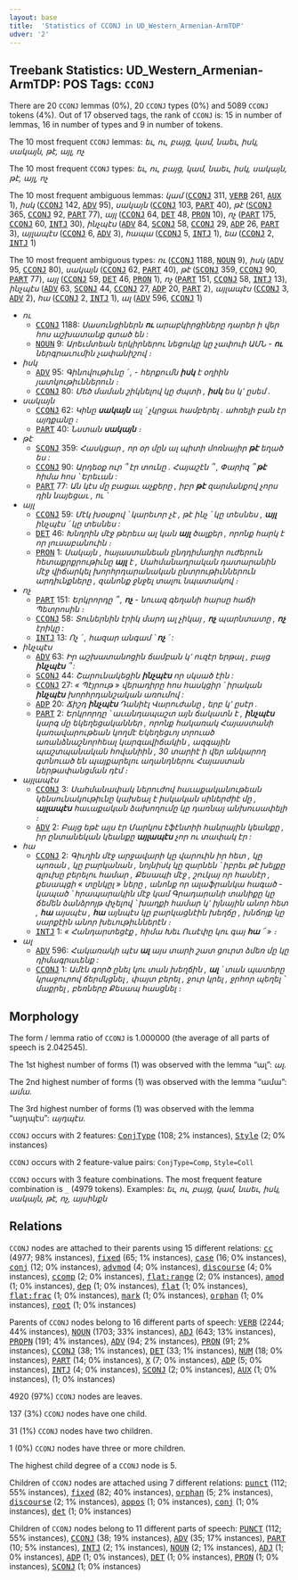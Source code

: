 ```yaml
---
layout: base
title:  'Statistics of CCONJ in UD_Western_Armenian-ArmTDP'
udver: '2'
---
```


## Treebank Statistics: UD_Western_Armenian-ArmTDP: POS Tags: `CCONJ`

There are 20 `CCONJ` lemmas (0%), 20 `CCONJ` types (0%) and 5089 `CCONJ` tokens (4%).
Out of 17 observed tags, the rank of `CCONJ` is: 15 in number of lemmas, 16 in number of types and 9 in number of tokens.

The 10 most frequent `CCONJ` lemmas: <em>եւ, ու, բայց, կամ, նաեւ, իսկ, սակայն, թէ, այլ, ոչ</em>

The 10 most frequent `CCONJ` types:  <em>եւ, ու, բայց, կամ, նաեւ, իսկ, սակայն, թէ, այլ, ոչ</em>

The 10 most frequent ambiguous lemmas: <em>կամ</em> (<tt><a href="hyw_armtdp-pos-CCONJ.html">CCONJ</a></tt> 311, <tt><a href="hyw_armtdp-pos-VERB.html">VERB</a></tt> 261, <tt><a href="hyw_armtdp-pos-AUX.html">AUX</a></tt> 1), <em>իսկ</em> (<tt><a href="hyw_armtdp-pos-CCONJ.html">CCONJ</a></tt> 142, <tt><a href="hyw_armtdp-pos-ADV.html">ADV</a></tt> 95), <em>սակայն</em> (<tt><a href="hyw_armtdp-pos-CCONJ.html">CCONJ</a></tt> 103, <tt><a href="hyw_armtdp-pos-PART.html">PART</a></tt> 40), <em>թէ</em> (<tt><a href="hyw_armtdp-pos-SCONJ.html">SCONJ</a></tt> 365, <tt><a href="hyw_armtdp-pos-CCONJ.html">CCONJ</a></tt> 92, <tt><a href="hyw_armtdp-pos-PART.html">PART</a></tt> 77), <em>այլ</em> (<tt><a href="hyw_armtdp-pos-CCONJ.html">CCONJ</a></tt> 64, <tt><a href="hyw_armtdp-pos-DET.html">DET</a></tt> 48, <tt><a href="hyw_armtdp-pos-PRON.html">PRON</a></tt> 10), <em>ոչ</em> (<tt><a href="hyw_armtdp-pos-PART.html">PART</a></tt> 175, <tt><a href="hyw_armtdp-pos-CCONJ.html">CCONJ</a></tt> 60, <tt><a href="hyw_armtdp-pos-INTJ.html">INTJ</a></tt> 30), <em>ինչպէս</em> (<tt><a href="hyw_armtdp-pos-ADV.html">ADV</a></tt> 84, <tt><a href="hyw_armtdp-pos-SCONJ.html">SCONJ</a></tt> 58, <tt><a href="hyw_armtdp-pos-CCONJ.html">CCONJ</a></tt> 29, <tt><a href="hyw_armtdp-pos-ADP.html">ADP</a></tt> 26, <tt><a href="hyw_armtdp-pos-PART.html">PART</a></tt> 3), <em>այլապէս</em> (<tt><a href="hyw_armtdp-pos-CCONJ.html">CCONJ</a></tt> 6, <tt><a href="hyw_armtdp-pos-ADV.html">ADV</a></tt> 3), <em>հապա</em> (<tt><a href="hyw_armtdp-pos-CCONJ.html">CCONJ</a></tt> 5, <tt><a href="hyw_armtdp-pos-INTJ.html">INTJ</a></tt> 1), <em>եա</em> (<tt><a href="hyw_armtdp-pos-CCONJ.html">CCONJ</a></tt> 2, <tt><a href="hyw_armtdp-pos-INTJ.html">INTJ</a></tt> 1)

The 10 most frequent ambiguous types:  <em>ու</em> (<tt><a href="hyw_armtdp-pos-CCONJ.html">CCONJ</a></tt> 1188, <tt><a href="hyw_armtdp-pos-NOUN.html">NOUN</a></tt> 9), <em>իսկ</em> (<tt><a href="hyw_armtdp-pos-ADV.html">ADV</a></tt> 95, <tt><a href="hyw_armtdp-pos-CCONJ.html">CCONJ</a></tt> 80), <em>սակայն</em> (<tt><a href="hyw_armtdp-pos-CCONJ.html">CCONJ</a></tt> 62, <tt><a href="hyw_armtdp-pos-PART.html">PART</a></tt> 40), <em>թէ</em> (<tt><a href="hyw_armtdp-pos-SCONJ.html">SCONJ</a></tt> 359, <tt><a href="hyw_armtdp-pos-CCONJ.html">CCONJ</a></tt> 90, <tt><a href="hyw_armtdp-pos-PART.html">PART</a></tt> 77), <em>այլ</em> (<tt><a href="hyw_armtdp-pos-CCONJ.html">CCONJ</a></tt> 59, <tt><a href="hyw_armtdp-pos-DET.html">DET</a></tt> 46, <tt><a href="hyw_armtdp-pos-PRON.html">PRON</a></tt> 1), <em>ոչ</em> (<tt><a href="hyw_armtdp-pos-PART.html">PART</a></tt> 151, <tt><a href="hyw_armtdp-pos-CCONJ.html">CCONJ</a></tt> 58, <tt><a href="hyw_armtdp-pos-INTJ.html">INTJ</a></tt> 13), <em>ինչպէս</em> (<tt><a href="hyw_armtdp-pos-ADV.html">ADV</a></tt> 63, <tt><a href="hyw_armtdp-pos-SCONJ.html">SCONJ</a></tt> 44, <tt><a href="hyw_armtdp-pos-CCONJ.html">CCONJ</a></tt> 27, <tt><a href="hyw_armtdp-pos-ADP.html">ADP</a></tt> 20, <tt><a href="hyw_armtdp-pos-PART.html">PART</a></tt> 2), <em>այլապէս</em> (<tt><a href="hyw_armtdp-pos-CCONJ.html">CCONJ</a></tt> 3, <tt><a href="hyw_armtdp-pos-ADV.html">ADV</a></tt> 2), <em>հա</em> (<tt><a href="hyw_armtdp-pos-CCONJ.html">CCONJ</a></tt> 2, <tt><a href="hyw_armtdp-pos-INTJ.html">INTJ</a></tt> 1), <em>ալ</em> (<tt><a href="hyw_armtdp-pos-ADV.html">ADV</a></tt> 596, <tt><a href="hyw_armtdp-pos-CCONJ.html">CCONJ</a></tt> 1)


* <em>ու</em>
  * <tt><a href="hyw_armtdp-pos-CCONJ.html">CCONJ</a></tt> 1188: <em>Սասունցիներն <b>ու</b> արաբկիրցիները դարեր ի վեր հոս աշխատանք գտած են :</em>
  * <tt><a href="hyw_armtdp-pos-NOUN.html">NOUN</a></tt> 9: <em>Արեւմտեան երկիրներու նեցուկը կը չափուի ԱՄՆ - <b>ու</b> ներգրաւումին չափանիշով ։</em>
* <em>իսկ</em>
  * <tt><a href="hyw_armtdp-pos-ADV.html">ADV</a></tt> 95: <em>Գինովութիւնը ՛ , - հերքումն <b>իսկ</b> է օղիին յատկութիւններուն ։</em>
  * <tt><a href="hyw_armtdp-pos-CCONJ.html">CCONJ</a></tt> 80: <em>Մեծ մաման շիկնելով կը ժպտի , <b>իսկ</b> ես կ՚ ըսեմ .</em>
* <em>սակայն</em>
  * <tt><a href="hyw_armtdp-pos-CCONJ.html">CCONJ</a></tt> 62: <em>Կինը <b>սակայն</b> ալ ՛ չկրցաւ համբերել . ահռելի բան էր այդքանը ։</em>
  * <tt><a href="hyw_armtdp-pos-PART.html">PART</a></tt> 40: <em>Նստան <b>սակայն</b> ։</em>
* <em>թէ</em>
  * <tt><a href="hyw_armtdp-pos-SCONJ.html">SCONJ</a></tt> 359: <em>Հասկցար , որ օր մըն ալ պիտի մոռնայիր <b>թէ</b> եղած ես :</em>
  * <tt><a href="hyw_armtdp-pos-CCONJ.html">CCONJ</a></tt> 90: <em>Արդեօք ուր ՞ էր տունը . Հայաշէն ՞ , Փարիզ ՞ <b>թէ</b> հիմա հոս ՝ Երեւան :</em>
  * <tt><a href="hyw_armtdp-pos-PART.html">PART</a></tt> 77: <em>Ան կէս մը բացաւ աչքերը , իբր <b>թէ</b> զարմանքով չորս դին նայեցաւ , ու ՝</em>
* <em>այլ</em>
  * <tt><a href="hyw_armtdp-pos-CCONJ.html">CCONJ</a></tt> 59: <em>Մէկ խօսքով ՝ կարեւոր չէ , թէ ինչ ՛ կը տեսնես , <b>այլ</b> ինչպէս ՛ կը տեսնես :</em>
  * <tt><a href="hyw_armtdp-pos-DET.html">DET</a></tt> 46: <em>Խնդրին մէջ թերեւս ալ կան <b>այլ</b> ծալքեր , որոնք հարկ է որ լուսաբանուին ։</em>
  * <tt><a href="hyw_armtdp-pos-PRON.html">PRON</a></tt> 1: <em>Սակայն , հայաստանեան ընդդիմադիր ուժերուն հետաքրքրութիւնը <b>այլ</b> է , Սահմանադրական դատարանին մէջ վիճարկել խորհրդարանական ընտրութիւններուն արդիւնքները , զանոնք ջնջել տալու նպատակով ։</em>
* <em>ոչ</em>
  * <tt><a href="hyw_armtdp-pos-PART.html">PART</a></tt> 151: <em>Երկրորդը ՞ , <b>ոչ</b> - նուազ գեղանի հարսը հաճի Պետրոսին ։</em>
  * <tt><a href="hyw_armtdp-pos-CCONJ.html">CCONJ</a></tt> 58: <em>Տուներնին էրիկ մարդ ալ չիկայ , <b>ոչ</b> պարնտատը , <b>ոչ</b> էրիկը :</em>
  * <tt><a href="hyw_armtdp-pos-INTJ.html">INTJ</a></tt> 13: <em>Ոչ ՛ , հազար անգամ ՝ <b>ոչ</b> ՛ :</em>
* <em>ինչպէս</em>
  * <tt><a href="hyw_armtdp-pos-ADV.html">ADV</a></tt> 63: <em>Իր աշխատանոցին ճամբան կ՚ ուզէր երթալ , բայց <b>ինչպէս</b> ՞ :</em>
  * <tt><a href="hyw_armtdp-pos-SCONJ.html">SCONJ</a></tt> 44: <em>Շարունակեցին <b>ինչպէս</b> որ սկսած էին :</em>
  * <tt><a href="hyw_armtdp-pos-CCONJ.html">CCONJ</a></tt> 27: <em>« Պէյրութ » վերադիրը հոս հասկցիր ՛ իրական <b>ինչպէս</b> խորհրդանշական առումով :</em>
  * <tt><a href="hyw_armtdp-pos-ADP.html">ADP</a></tt> 20: <em>Ճիշդ <b>ինչպէս</b> Դանիէլ Վարուժանը , երբ կ՚ ըսէր .</em>
  * <tt><a href="hyw_armtdp-pos-PART.html">PART</a></tt> 2: <em>Երկրորդը ՝ աւանդապաշտ այն ճակատն է , <b>ինչպէս</b> կարգ մը եկեղեցականներ , որոնք հակառակ Հայաստանի կառավարութեան կողմէ Եկեղեցւոյ տրուած առանձնաշնորհեալ կարգավիճակին , ազգային պաշտպանական հովանիին , 30 տարիէ ի վեր անկարող գտնուած են պայքարելու աղանդներու Հայաստան ներթափանցման դէմ ։</em>
* <em>այլապէս</em>
  * <tt><a href="hyw_armtdp-pos-CCONJ.html">CCONJ</a></tt> 3: <em>Սահմանափակ ներուժով հաւաքականութեան կենսունակութիւնը կախեալ է իսկական սիներժիէ մը , <b>այլապէս</b> հաւաքական ձախողումը կը դառնայ անխուսափելի ։</em>
  * <tt><a href="hyw_armtdp-pos-ADV.html">ADV</a></tt> 2: <em>Բայց եթէ այս էր Մարկոս էֆէնտիի հանրային կեանքը , իր ընտանեկան կեանքը <b>այլապէս</b> չոր ու տափակ էր :</em>
* <em>հա</em>
  * <tt><a href="hyw_armtdp-pos-CCONJ.html">CCONJ</a></tt> 2: <em>Գիւղին մէջ արջավարի կը վարուին իր հետ , կը պոռան , կը բարկանան , նոյնիսկ կը զարնեն ՝ իբրեւ թէ խելքը գլուխը բերելու համար , Քեսապի մէջ , շուկայ որ հասնէր , քեսապցի « տընկըլ » ները , անոնք որ ալաֆրանկա հագած - կապած ՝ հրապարակին մէջ կամ Գրադարանի տանիքը կը ճեմեն ձանձրոյթ փչելով ՝ խաղքի համար կ՚ իյնային անոր հետ , <b>հա</b> այսպէս , <b>հա</b> այնպէս կը բարկացնէին խեղճը , խնճոյք կը սարքէին անոր խեւութիւններէն ։</em>
  * <tt><a href="hyw_armtdp-pos-INTJ.html">INTJ</a></tt> 1: <em>« Հանդարտեցէք , հիմա Խեւ Ուսէփը կու գայ <b>հա</b> ՜ » ։</em>
* <em>ալ</em>
  * <tt><a href="hyw_armtdp-pos-ADV.html">ADV</a></tt> 596: <em>Հակառակի պէս <b>ալ</b> այս տարի շատ ցուրտ ձմեռ մը կը դիմագրաւենք :</em>
  * <tt><a href="hyw_armtdp-pos-CCONJ.html">CCONJ</a></tt> 1: <em>Ամէն գործ ընել կու տան խեղճին , <b>ալ</b> ՛ տան պատերը կրաջուրով ճերմկցնել , փայտ բերել , ջուր կրել , ջրհոր պեղել ՝ մաքրել , բեռները Քեսապ հասցնել ։</em>

## Morphology

The form / lemma ratio of `CCONJ` is 1.000000 (the average of all parts of speech is 2.042545).

The 1st highest number of forms (1) was observed with the lemma “ալ”: <em>ալ</em>.

The 2nd highest number of forms (1) was observed with the lemma “ամա”: <em>ամա</em>.

The 3rd highest number of forms (1) was observed with the lemma “այդպէս”: <em>այդպէս</em>.

`CCONJ` occurs with 2 features: <tt><a href="hyw_armtdp-feat-ConjType.html">ConjType</a></tt> (108; 2% instances), <tt><a href="hyw_armtdp-feat-Style.html">Style</a></tt> (2; 0% instances)

`CCONJ` occurs with 2 feature-value pairs: `ConjType=Comp`, `Style=Coll`

`CCONJ` occurs with 3 feature combinations.
The most frequent feature combination is `_` (4979 tokens).
Examples: <em>եւ, ու, բայց, կամ, նաեւ, իսկ, սակայն, թէ, ոչ, այսինքն</em>


## Relations

`CCONJ` nodes are attached to their parents using 15 different relations: <tt><a href="hyw_armtdp-dep-cc.html">cc</a></tt> (4977; 98% instances), <tt><a href="hyw_armtdp-dep-fixed.html">fixed</a></tt> (65; 1% instances), <tt><a href="hyw_armtdp-dep-case.html">case</a></tt> (16; 0% instances), <tt><a href="hyw_armtdp-dep-conj.html">conj</a></tt> (12; 0% instances), <tt><a href="hyw_armtdp-dep-advmod.html">advmod</a></tt> (4; 0% instances), <tt><a href="hyw_armtdp-dep-discourse.html">discourse</a></tt> (4; 0% instances), <tt><a href="hyw_armtdp-dep-ccomp.html">ccomp</a></tt> (2; 0% instances), <tt><a href="hyw_armtdp-dep-flat-range.html">flat:range</a></tt> (2; 0% instances), <tt><a href="hyw_armtdp-dep-amod.html">amod</a></tt> (1; 0% instances), <tt><a href="hyw_armtdp-dep-dep.html">dep</a></tt> (1; 0% instances), <tt><a href="hyw_armtdp-dep-flat.html">flat</a></tt> (1; 0% instances), <tt><a href="hyw_armtdp-dep-flat-frac.html">flat:frac</a></tt> (1; 0% instances), <tt><a href="hyw_armtdp-dep-mark.html">mark</a></tt> (1; 0% instances), <tt><a href="hyw_armtdp-dep-orphan.html">orphan</a></tt> (1; 0% instances), <tt><a href="hyw_armtdp-dep-root.html">root</a></tt> (1; 0% instances)

Parents of `CCONJ` nodes belong to 16 different parts of speech: <tt><a href="hyw_armtdp-pos-VERB.html">VERB</a></tt> (2244; 44% instances), <tt><a href="hyw_armtdp-pos-NOUN.html">NOUN</a></tt> (1703; 33% instances), <tt><a href="hyw_armtdp-pos-ADJ.html">ADJ</a></tt> (643; 13% instances), <tt><a href="hyw_armtdp-pos-PROPN.html">PROPN</a></tt> (191; 4% instances), <tt><a href="hyw_armtdp-pos-ADV.html">ADV</a></tt> (94; 2% instances), <tt><a href="hyw_armtdp-pos-PRON.html">PRON</a></tt> (91; 2% instances), <tt><a href="hyw_armtdp-pos-CCONJ.html">CCONJ</a></tt> (38; 1% instances), <tt><a href="hyw_armtdp-pos-DET.html">DET</a></tt> (33; 1% instances), <tt><a href="hyw_armtdp-pos-NUM.html">NUM</a></tt> (18; 0% instances), <tt><a href="hyw_armtdp-pos-PART.html">PART</a></tt> (14; 0% instances), <tt><a href="hyw_armtdp-pos-X.html">X</a></tt> (7; 0% instances), <tt><a href="hyw_armtdp-pos-ADP.html">ADP</a></tt> (5; 0% instances), <tt><a href="hyw_armtdp-pos-INTJ.html">INTJ</a></tt> (4; 0% instances), <tt><a href="hyw_armtdp-pos-SCONJ.html">SCONJ</a></tt> (2; 0% instances), <tt><a href="hyw_armtdp-pos-AUX.html">AUX</a></tt> (1; 0% instances),  (1; 0% instances)

4920 (97%) `CCONJ` nodes are leaves.

137 (3%) `CCONJ` nodes have one child.

31 (1%) `CCONJ` nodes have two children.

1 (0%) `CCONJ` nodes have three or more children.

The highest child degree of a `CCONJ` node is 5.

Children of `CCONJ` nodes are attached using 7 different relations: <tt><a href="hyw_armtdp-dep-punct.html">punct</a></tt> (112; 55% instances), <tt><a href="hyw_armtdp-dep-fixed.html">fixed</a></tt> (82; 40% instances), <tt><a href="hyw_armtdp-dep-orphan.html">orphan</a></tt> (5; 2% instances), <tt><a href="hyw_armtdp-dep-discourse.html">discourse</a></tt> (2; 1% instances), <tt><a href="hyw_armtdp-dep-appos.html">appos</a></tt> (1; 0% instances), <tt><a href="hyw_armtdp-dep-conj.html">conj</a></tt> (1; 0% instances), <tt><a href="hyw_armtdp-dep-det.html">det</a></tt> (1; 0% instances)

Children of `CCONJ` nodes belong to 11 different parts of speech: <tt><a href="hyw_armtdp-pos-PUNCT.html">PUNCT</a></tt> (112; 55% instances), <tt><a href="hyw_armtdp-pos-CCONJ.html">CCONJ</a></tt> (38; 19% instances), <tt><a href="hyw_armtdp-pos-ADV.html">ADV</a></tt> (35; 17% instances), <tt><a href="hyw_armtdp-pos-PART.html">PART</a></tt> (10; 5% instances), <tt><a href="hyw_armtdp-pos-INTJ.html">INTJ</a></tt> (2; 1% instances), <tt><a href="hyw_armtdp-pos-NOUN.html">NOUN</a></tt> (2; 1% instances), <tt><a href="hyw_armtdp-pos-ADJ.html">ADJ</a></tt> (1; 0% instances), <tt><a href="hyw_armtdp-pos-ADP.html">ADP</a></tt> (1; 0% instances), <tt><a href="hyw_armtdp-pos-DET.html">DET</a></tt> (1; 0% instances), <tt><a href="hyw_armtdp-pos-PRON.html">PRON</a></tt> (1; 0% instances), <tt><a href="hyw_armtdp-pos-SCONJ.html">SCONJ</a></tt> (1; 0% instances)

